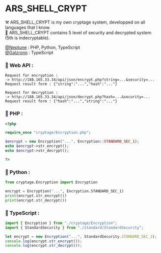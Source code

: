 # ARS_SHELL_CRYPT

⚒ ARS_SHELL_CRYPT is my own cryptage system, developped on all languages that I know.  
🔐 ARS_SHELL_CRYPT contains 5 level of security and decrypted system (5th is indecryptable).  


[@Neptune](https://github.com/Neptune-Dev) : PHP, Python, TypeScript  
[@Galzronn](https://github.com/Galzronn) : TypeScript
  
### 📌 Web API :
```
Request for encryption :  
-> http://188.165.33.34/api/json/encrypt.php?string=...&security=...  
Request result form : {"string":"...","hash":"..."}  
  
Request for decryption :  
-> http://188.165.33.34/api/json/decrypt.php?hash=...&security=...  
Request result form : {"hash":"...","string":"..."}
```

### 📌 PHP :
```php
<?php

require_once "cryptage/Encryption.php";

$encrypt = new Encryption("...", Encryption::STANDARD_SEC_1);
echo $encrypt->str_encrypt();
echo $encrypt->str_decrypt();

?>
```
  
### 📌 Python :  
```python
from cryptage.Encryption import Encryption

encrypt = Encryption("...", Encryption.STANDARD_SEC_1)
print(encrypt.str_encrypt())
print(encrypt.str_decrypt())
```
  
### 📌 TypeScript :
```typescript
import { Encryption } from "./cryptage/Encryption";
import { StandardSecurity } from "./standard/StandardSecurity";

let encrypt = new Encryption("...", StandardSecurity.STANDARD_SEC_1);
console.log(encrypt.str_encrypt());
console.log(encrypt.str_decrypt());
```
